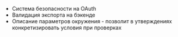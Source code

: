 - Система безопасности на OAuth
- Валидация экспорта на бэкенде
- Описание параметров окружения - позволит в утверждениях конкретизировать условия при проверках